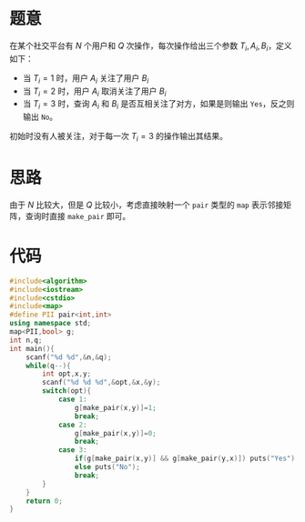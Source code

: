 # 题意

在某个社交平台有 $N$ 个用户和 $Q$ 次操作，每次操作给出三个参数 $T_i,A_i,B_i$，定义如下：
- 当 $T_i=1$ 时，用户 $A_i$ 关注了用户 $B_i$
- 当 $T_i=2$ 时，用户 $A_i$ 取消关注了用户 $B_i$
- 当 $T_i=3$ 时，查询 $A_i$ 和 $B_i$ 是否互相关注了对方，如果是则输出 `Yes`，反之则输出 `No`。

初始时没有人被关注，对于每一次 $T_i=3$ 的操作输出其结果。

# 思路

由于 $N$ 比较大，但是 $Q$ 比较小，考虑直接映射一个 `pair` 类型的 `map` 表示邻接矩阵，查询时直接 `make_pair` 即可。

# 代码

```cpp
#include<algorithm>
#include<iostream>
#include<cstdio>
#include<map>
#define PII pair<int,int>
using namespace std;
map<PII,bool> g;
int n,q;
int main(){
	scanf("%d %d",&n,&q);
	while(q--){
		int opt,x,y;
		scanf("%d %d %d",&opt,&x,&y);
		switch(opt){
			case 1:
				g[make_pair(x,y)]=1;
				break;
			case 2:
				g[make_pair(x,y)]=0;
				break;
			case 3:
				if(g[make_pair(x,y)] && g[make_pair(y,x)]) puts("Yes");
				else puts("No");
				break;
		}
	}
    return 0;
}
```